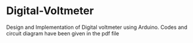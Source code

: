 # Digital-Voltmeter
Design and Implementation of Digital  voltmeter using Arduino. Codes and circuit diagram have been given in the pdf file
